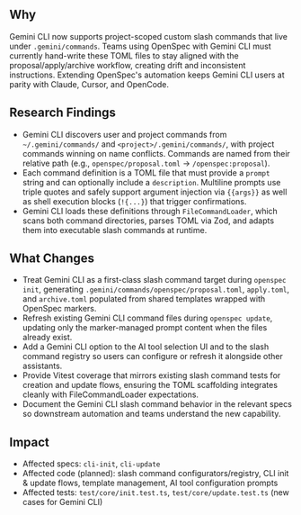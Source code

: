 ## Why
Gemini CLI now supports project-scoped custom slash commands that live under `.gemini/commands`. Teams using OpenSpec with Gemini CLI must currently hand-write these TOML files to stay aligned with the proposal/apply/archive workflow, creating drift and inconsistent instructions. Extending OpenSpec's automation keeps Gemini CLI users at parity with Claude, Cursor, and OpenCode.

## Research Findings
- Gemini CLI discovers user and project commands from `~/.gemini/commands/` and `<project>/.gemini/commands/`, with project commands winning on name conflicts. Commands are named from their relative path (e.g., `openspec/proposal.toml` → `/openspec:proposal`).
- Each command definition is a TOML file that must provide a `prompt` string and can optionally include a `description`. Multiline prompts use triple quotes and safely support argument injection via `{{args}}` as well as shell execution blocks (`!{...}`) that trigger confirmations.
- Gemini CLI loads these definitions through `FileCommandLoader`, which scans both command directories, parses TOML via Zod, and adapts them into executable slash commands at runtime.

## What Changes
- Treat Gemini CLI as a first-class slash command target during `openspec init`, generating `.gemini/commands/openspec/proposal.toml`, `apply.toml`, and `archive.toml` populated from shared templates wrapped with OpenSpec markers.
- Refresh existing Gemini CLI command files during `openspec update`, updating only the marker-managed prompt content when the files already exist.
- Add a Gemini CLI option to the AI tool selection UI and to the slash command registry so users can configure or refresh it alongside other assistants.
- Provide Vitest coverage that mirrors existing slash command tests for creation and update flows, ensuring the TOML scaffolding integrates cleanly with FileCommandLoader expectations.
- Document the Gemini CLI slash command behavior in the relevant specs so downstream automation and teams understand the new capability.

## Impact
- Affected specs: `cli-init`, `cli-update`
- Affected code (planned): slash command configurators/registry, CLI init & update flows, template management, AI tool configuration prompts
- Affected tests: `test/core/init.test.ts`, `test/core/update.test.ts` (new cases for Gemini CLI)
